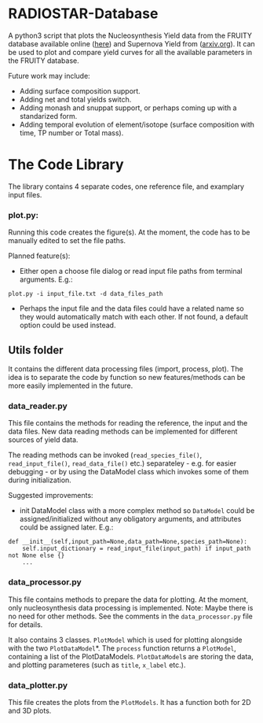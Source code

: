 # RADIOSTAR-Database

A python3 script that plots the Nucleosynthesis Yield data from the FRUITY database available online ([here](http://fruity.oa-teramo.inaf.it/)) and Supernova Yield from ([arxiv.org](https://arxiv.org/abs/1805.09640)). It can be used to plot and compare yield curves for all the available parameters in the FRUITY database.

Future work may include:

- Adding surface composition support.
- Adding net and total yields switch.
- Adding monash and snuppat support, or perhaps coming up with a standarized form.
- Adding temporal evolution of element/isotope (surface composition with time, TP number or Total mass).

# The Code Library
The library contains 4 separate codes, one reference file, and examplary input files.

### plot.py:
Running this code creates the figure(s). At the moment, the code has to be manually edited to set the file paths.

Planned feature(s):
- Either open a choose file dialog or read input file paths from terminal arguments. E.g.:

```plot.py -i input_file.txt -d data_files_path```

- Perhaps the input file and the data files could have a related name so they would automatically match with each other. If not found, a default option could be used instead.


## Utils folder
It contains the different data processing files (import, process, plot). The idea is to separate the code by function so new features/methods can be more easily implemented in the future.

### data_reader.py
This file contains the methods for reading the reference, the input and the data files. New data reading methods can be implemented for different sources of yield data.

The reading methods can be invoked (`read_species_file()`, `read_input_file()`, `read_data_file()` etc.) separateley - e.g. for easier debugging - or by using the DataModel class which invokes some of them during initialization.

Suggested improvements:
- init DataModel class with a more complex method so `DataModel` could be assigned/initialized without any obligatory arguments, and attributes could be assigned later.
E.g.:
```
def __init__(self,input_path=None,data_path=None,species_path=None):
	self.input_dictionary = read_input_file(input_path) if input_path not None else {}
	...
```
	
### data_processor.py
This file contains methods to prepare the data for plotting. At the moment, only nucleosynthesis data processing is implemented. Note: Maybe there is no need for other methods. See the comments in the `data_processor.py` file for details.

It also contains 3 classes. `PlotModel` which is used for plotting alongside with the two `PlotDataModel`\*. The `process` function returns a `PlotModel`, containing a list of the PlotDataModels. `PlotDataModel`s are storing the data, and plotting parameteres (such as `title`, `x_label` etc.).

### data_plotter.py
This file creates the plots from the `PlotModels`. It has a function both for 2D and 3D plots.
